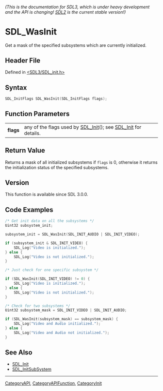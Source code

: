 ###### (This is the documentation for SDL3, which is under heavy development and the API is changing! [SDL2](https://wiki.libsdl.org/SDL2/) is the current stable version!)
# SDL_WasInit

Get a mask of the specified subsystems which are currently initialized.

## Header File

Defined in [<SDL3/SDL_init.h>](https://github.com/libsdl-org/SDL/blob/main/include/SDL3/SDL_init.h)

## Syntax

```c
SDL_InitFlags SDL_WasInit(SDL_InitFlags flags);
```

## Function Parameters

|               |                                                                                        |
| ------------- | -------------------------------------------------------------------------------------- |
| **flags**     | any of the flags used by [SDL_Init](SDL_Init)(); see [SDL_Init](SDL_Init) for details. |

## Return Value

Returns a mask of all initialized subsystems if `flags` is 0, otherwise it
returns the initialization status of the specified subsystems.

## Version

This function is available since SDL 3.0.0.

## Code Examples

```c
/* Get init data on all the subsystems */
Uint32 subsystem_init;

subsystem_init = SDL_WasInit(SDL_INIT_AUDIO | SDL_INIT_VIDEO);

if (subsystem_init & SDL_INIT_VIDEO) {
    SDL_Log("Video is initialized.");
} else {
    SDL_Log("Video is not initialized.");
}
```
```c
/* Just check for one specific subsystem */

if (SDL_WasInit(SDL_INIT_VIDEO) != 0) {
    SDL_Log("Video is initialized.");
} else {
    SDL_Log("Video is not initialized.");
}
```
```c
/* Check for two subsystems */
Uint32 subsystem_mask = SDL_INIT_VIDEO | SDL_INIT_AUDIO;

if (SDL_WasInit(subsystem_mask) == subsystem_mask) {
    SDL_Log("Video and Audio initialized.");
} else {
    SDL_Log("Video and Audio not initialized.");
}
```

## See Also

- [SDL_Init](SDL_Init)
- [SDL_InitSubSystem](SDL_InitSubSystem)

----
[CategoryAPI](CategoryAPI), [CategoryAPIFunction](CategoryAPIFunction), [CategoryInit](CategoryInit)

